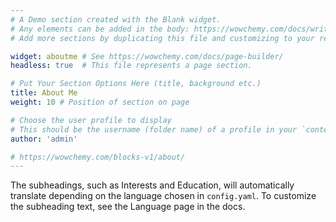 ```yaml
---
# A Demo section created with the Blank widget.
# Any elements can be added in the body: https://wowchemy.com/docs/writing-markdown-latex/
# Add more sections by duplicating this file and customizing to your requirements.

widget: aboutme # See https://wowchemy.com/docs/page-builder/
headless: true  # This file represents a page section.

# Put Your Section Options Here (title, background etc.)
title: About Me
weight: 10 # Position of section on page

# Choose the user profile to display
# This should be the username (folder name) of a profile in your `content/authors/` folder.
author: 'admin'

# https://wowchemy.com/blocks-v1/about/
---
```


The subheadings, such as Interests and Education, will automatically translate depending on the language chosen in `config.yaml`. To customize the subheading text, see the Language page in the docs.
